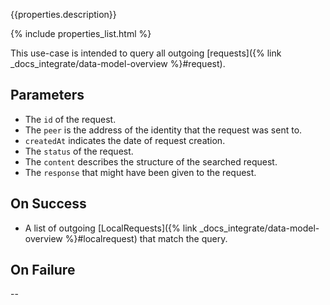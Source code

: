{{properties.description}}

{% include properties_list.html %}

This use-case is intended to query all outgoing [requests]({% link _docs_integrate/data-model-overview %}#request).

## Parameters

- The `id` of the request.
- The `peer` is the address of the identity that the request was sent to.
- `createdAt` indicates the date of request creation.
- The `status` of the request.
- The `content` describes the structure of the searched request.
- The `response` that might have been given to the request.

## On Success

- A list of outgoing [LocalRequests]({% link _docs_integrate/data-model-overview %}#localrequest) that match the query.

## On Failure

--
